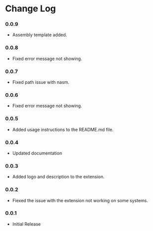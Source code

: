 # Change Log


### 0.0.9
* Assembly template added.

### 0.0.8
* Fixed error message not showing.

### 0.0.7
* Fixed path issue with nasm.

### 0.0.6
* Fixed error message not showing.

### 0.0.5
* Added usage instructions to the README.md file.

### 0.0.4
* Updated documentation

### 0.0.3
* Added logo and description to the extension.

### 0.0.2
* Fiexed the issue with the extension not working on some systems.

### 0.0.1
* Initial Release